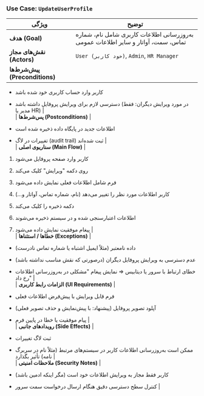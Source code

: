 
### Use Case: `UpdateUserProfile`

|ویژگی|توضیح|
|---|---|
|**هدف (Goal)**|به‌روزرسانی اطلاعات کاربری شامل نام، شماره تماس، سمت، آواتار و سایر اطلاعات عمومی|
|**نقش‌های مجاز (Actors)**|`User (خود کاربر)`, `Admin`, `HR Manager`|
|**پیش‌شرط‌ها (Preconditions)**||

- کاربر وارد حساب کاربری خود شده باشد
    
- دسترسی لازم برای ویرایش پروفایل داشته باشد (در مورد ویرایش دیگران: فقط مدیر یا HR) |  
    | **پس‌شرط‌ها (Postconditions)** |
    
- اطلاعات جدید در پایگاه داده ذخیره شده است
    
- تغییرات در لاگ (audit trail) ثبت شده‌اند |  
    | **سناریوی اصلی (Main Flow)** |
    

1. کاربر وارد صفحه پروفایل می‌شود
    
2. روی دکمه "ویرایش" کلیک می‌کند
    
3. فرم شامل اطلاعات فعلی نمایش داده می‌شود
    
4. کاربر اطلاعات مورد نظر را تغییر می‌دهد (نام، شماره تماس، آواتار و...)
    
5. دکمه ذخیره را کلیک می‌کند
    
6. اطلاعات اعتبارسنجی شده و در سیستم ذخیره می‌شوند
    
7. پیغام موفقیت نمایش داده می‌شود |  
    | **خطاها / استثناها (Exceptions)** |
    

- داده نامعتبر (مثلاً ایمیل اشتباه یا شماره تماس نادرست)
    
- عدم دسترسی به ویرایش پروفایل دیگران (درصورتی که نقش مناسب نداشته باشد)
    
- خطای ارتباط با سرور یا دیتابیس ⇒ نمایش پیغام "مشکلی در به‌روزرسانی اطلاعات رخ داد" |  
    | **الزامات رابط کاربری (UI Requirements)** |
    
- فرم قابل ویرایش با پیش‌فرض اطلاعات فعلی
    
- آپلود تصویر پروفایل (پیشنهاد: با پیش‌نمایش و حذف تصویر فعلی)
    
- پیام موفقیت یا خطا در پایین فرم |  
    | **رویدادهای جانبی (Side Effects)** |
    
- ثبت لاگ تغییرات
    
- ممکن است به‌روزرسانی اطلاعات کاربر در سیستم‌های مرتبط (مثلاً نام در سربرگ نامه) تأثیر بگذارد |  
    | **ملاحظات امنیتی (Security Notes)** |
    
- کاربر فقط مجاز به ویرایش اطلاعات خود است (مگر اینکه ادمین باشد)
    
- کنترل سطح دسترسی دقیق هنگام ارسال درخواست سمت سرور |